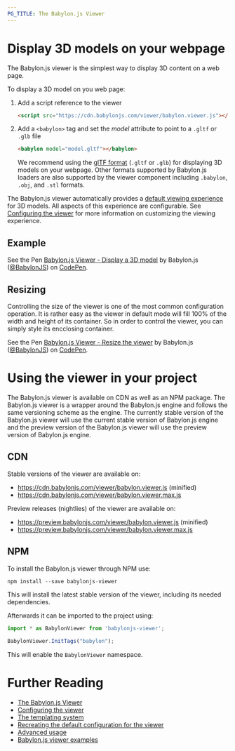 ```yaml
---
PG_TITLE: The Babylon.js Viewer
---
```


# Display 3D models on your webpage

The Babylon.js viewer is the simplest way to display 3D content on a web page.

To display a 3D model on you web page:

1. Add a script reference to the viewer

   ```html
   <script src="https://cdn.babylonjs.com/viewer/babylon.viewer.js"></script>
   ```

2. Add a `<babylon>` tag and set the *model* attribute to point to a `.gltf` or `.glb` file

   ```html
   <babylon model="model.gltf"></babylon>
   ```

   We recommend using the [glTF format](http://github.com/khronosgroup/gltf) (`.gltf` or `.glb`) for displaying 3D models on your webpage. Other formats supported by Babylon.js loaders are also supported by the viewer component including `.babylon`, `.obj`, and `.stl` formats.

The Babylon.js viewer automatically provides a [default viewing experience](#default-viewing-experience) for 3D models. All aspects of this experience are configurable. See [Configuring the viewer](//doc.babylonjs.com/extensions/Configuring_the_viewer) for more information on customizing the viewing experience.

## Example

<p data-height="400" data-theme-id="light" data-slug-hash="QxzBPd" data-default-tab="html,result" data-user="BabylonJS" data-embed-version="2" data-pen-title="Babylon.js Viewer - Display a 3D model" class="codepen">See the Pen <a href="https://codepen.io/BabylonJS/pen/QxzBPd/">Babylon.js Viewer - Display a 3D model</a> by Babylon.js (<a href="https://codepen.io/BabylonJS">@BabylonJS</a>) on <a href="https://codepen.io">CodePen</a>.</p>

## Resizing

Controlling the size of the viewer is one of the most common configuration operation. It is rather easy as the viewer in default mode will fill 100% of the width and height of its container. So in order to control the viewer, you can simply style its encclosing container.

<p data-height="400" data-theme-id="light" data-slug-hash="qMBwar" data-default-tab="html,result" data-user="BabylonJS" data-pen-title="Babylon.js Viewer - Resize the viewer" class="codepen">See the Pen <a href="https://codepen.io/BabylonJS/pen/qMBwar/">Babylon.js Viewer - Resize the viewer</a> by Babylon.js (<a href="https://codepen.io/BabylonJS">@BabylonJS</a>) on <a href="https://codepen.io">CodePen</a>.</p>

<script async src="https://static.codepen.io/assets/embed/ei.js"></script>

# Using the viewer in your project

The Babylon.js viewer is available on CDN as well as an NPM package. The Babylon.js viewer is a wrapper around the Babylon.js engine and follows the same versioning scheme as the engine.  The currently stable version of the Babylon.js viewer will use the current stable version of Babylon.js engine and the preview version of the Babylon.js viewer will use the preview version of Babylon.js engine.

## CDN

Stable versions of the viewer are available on:

* https://cdn.babylonjs.com/viewer/babylon.viewer.js (minified)
* https://cdn.babylonjs.com/viewer/babylon.viewer.max.js

Preview releases (nightlies) of the viewer are available on:

* https://preview.babylonjs.com/viewer/babylon.viewer.js (minified)
* https://preview.babylonjs.com/viewer/babylon.viewer.max.js

## NPM

To install the Babylon.js viewer through NPM use:

```javascript
npm install --save babylonjs-viewer
```

This will install the latest stable version of the viewer, including its needed dependencies.

Afterwards it can be imported to the project using:

```javascript
import * as BabylonViewer from 'babylonjs-viewer';

BabylonViewer.InitTags("babylon");
```

This will enable the `BabylonViewer` namespace.

# Further Reading

* [The Babylon.js Viewer](/extensions/The_Babylon_Viewer)
* [Configuring the viewer](/extensions/Configuring_the_viewer)
* [The templating system](/extensions/The_templating_system)
* [Recreating the default configuration for the viewer](/extensions/Recreating_the_default_configuration)
* [Advanced usage](/extensions/Advanced_usage)
* [Babylon.js viewer examples](/extensions/Viewer_examples)
